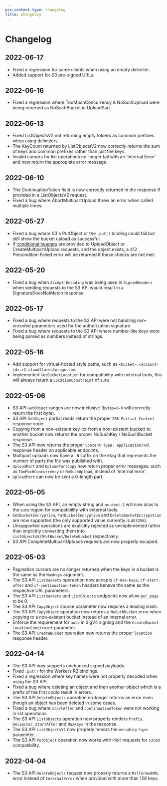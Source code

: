 ```yaml
---
pcx-content-type: changelog
title: Changelog
---
```


# Changelog

## 2022-06-17

- Fixed a regression for some clients when using an empty delimiter.
- Added support for S3 pre-signed URLs.

## 2022-06-16

- Fixed a regression where TooMuchConcurrency & NoSuchUpload were being returned as NoSuchBucket in UploadPart.

## 2022-06-13

- Fixed ListObjectsV2 not returning empty folders as common prefixes when using delimiters.
- The KeyCount returned by ListObjectsV2 now correctly returns the sum of keys and common prefixes rather than just the keys.
- Invalid cursors for list operations no-longer fail with an 'Internal Error' and now return the appropiate error message.

## 2022-06-10

- The ContinuationToken field is now correctly returned in the response if provided in a ListObjectsV2 request.
- Fixed a bug where AbortMultipartUpload threw an error when called multiple times.

## 2022-05-27

- Fixed a bug where S3's PutObject or the `.put()` binding could fail but still show the bucket upload as successful.
- If [conditional headers](https://datatracker.ietf.org/doc/html/rfc7232) are provided to UploadObject or CreateMultipartUpload requests, and the object exists, a 412 Precondition Failed error will be returned if these checks are not met.

## 2022-05-20

- Fixed a bug when `Accept-Encoding` was being used in `SignedHeaders` when sending requests to the S3 API would result in a SignatureDoesNotMatch response.

## 2022-05-17

- Fixed a bug where requests to the S3 API were not handling non-encoded parameters used for the authorization signature.
- Fixed a bug where requests to the S3 API where number-like keys were being parsed as numbers instead of strings.

## 2022-05-16

- Add support for virtual-hosted style paths, such as `<bucket>.<account-id>.r2.cloudflarestorage.com`.
- Implemented `GetBucketLocation` for compatibility with external tools, this will always return a `LocationConstraint` of `auto`.

## 2022-05-06

- S3 API `GetObject` ranges are now inclusive (`bytes=0-0` will correctly return the first byte).
- S3 API `GetObject` partial reads return the proper `206 Partial Content` response code.
- Copying from a non-existent key (or from a non-existent bucket) to another bucket now returns the proper NoSuchKey / NoSuchBucket response.
- The S3 API now returns the proper `Content-Type: application/xml` response header on applicable endpoints.
- Multipart uploads now have a `-N` suffix on the etag that represents the number of parts the file was published with.
- `UploadPart` and `UploadPartCopy` now return proper error messages, such as `TooMuchConcurrency` or `NoSuchUpload`, instead of 'internal error'.
- `UploadPart` can now be sent a 0-length part.

## 2022-05-05

- When using the S3 API, an empty string and `us-east-1` will now alias to the `auto` region for compatibility with external tools.
- `GetBucketEncryption`, `PutBucketEncryption` and `DeleteBucketEncrypotion` are now supported (the only supported value currently is `AES256`).
- Unsupported operations are explicitly rejected as unimplemented rather than implicitly converting them into `ListObjectsV2`/`PutBucket`/`DeleteBucket` respectively.
- S3 API CompleteMultipartUploads requests are now properly escaped.

## 2022-05-03

- Pagination cursors are no-longer returned when the keys in a bucket is the same as the `MaxKeys` argument.
- The S3 API `ListBuckets` operaetion now accepts `cf-max-keys`, `cf-start-after` and `cf-continuation-token` headers behave the same as the respective URL parameters.
- The S3 API `ListBuckets` and `ListObjects` endpoints now allow `per_page` to be 0.
- The S3 API `CopyObject` source parameter now requires a leading slash.
- The S3 API `CopyObject` operation now returns a `NoSuchBucket` error when copying to a non-existent bucket instead of an internal error.
- Enforce the requirement for `auto` in SigV4 signing and the `CreateBucket` `LocationConstraint` parameter.
- The S3 API `CreateBucket` operation now returns the proper `location` response header. 

## 2022-04-14

- The S3 API now supports unchunked signed payloads.
- Fixed `.put()` for the Workers R2 bindings.
- Fixed a regression where key names were not properly decoded when using the S3 API.
- Fixed a bug where deleting an object and then another object which is a prefix of the first could result in errors.
- The S3 API `DeleteObjects` operation no-longer returns an error even though an object has been deleted in some cases.
- Fixed a bug where `startAfter` and `continuationToken` were not working in list operations.
- The S3 API `ListObjects` operation now properly renders `Prefix`, `Delimiter`, `StartAfter` and `MaxKeys` in the response. 
- The S3 API `ListObjectsV2` now properly honors the `encoding-type` parameter.
- The S3 API `PutObject` operation now works with `POST` requests for `s3cmd` compatibility.

## 2022-04-04

- The S3 API `DeleteObjects` request now properly returns a `MalformedXML` error instead of `InternalError` when provided with more than 128 keys.
